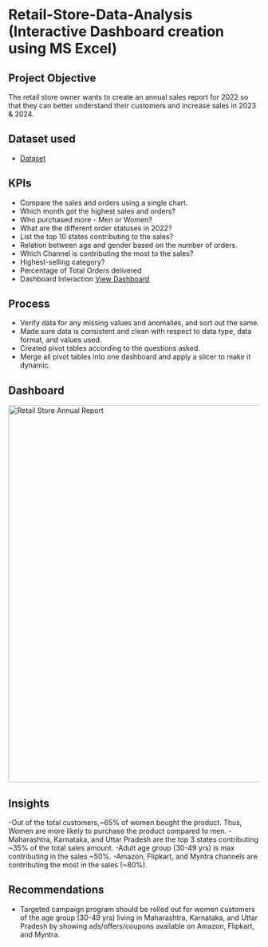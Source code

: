 # Retail-Store-Data-Analysis (Interactive Dashboard creation using MS Excel)
## Project Objective
The retail store owner wants to create an annual sales report for 2022 so that they can better understand their customers and increase sales in 2023 & 2024.

## Dataset used 

- <a href = "https://github.com/priyanshu50575/Retail-Store-Data-Analysis-in-Excel/blob/main/Retail%20Store%20Data%20Analysis.xlsx">Dataset</a>

## KPIs

- Compare the sales and orders using a single chart.
- Which month got the highest sales and orders?
- Who purchased more - Men or Women?
- What are the different order statuses in 2022?
- List the top 10 states contributing to the sales?
- Relation between age and gender based on the number of orders.
- Which Channel is contributing the most to the sales?
- Highest-selling category?
- Percentage of Total Orders delivered
- Dashboard Interaction <a href="https://github.com/priyanshu50575/Retail-Store-Data-Analysis-in-Excel/blob/main/Retail%20Store%20Annual%20Report.PNG"> View Dashboard </a>

## Process

- Verify data for any missing values and anomalies, and sort out the same.
- Made sure data is consistent and clean with respect to data type, data format, and values used.
- Created pivot tables according to the questions asked.
- Merge all pivot tables into one dashboard and apply a slicer to make it dynamic.

## Dashboard
<img width="1623" height="757" alt="Retail Store Annual Report" src="https://github.com/user-attachments/assets/22f5e6bd-751f-402e-8c54-eba7dbd3c4fa" />

## Insights

-Out of the total customers,~65% of women bought the product. Thus, Women are more likely to purchase the product compared to men.
-Maharashtra, Karnataka, and Uttar Pradesh are the top 3 states contributing ~35% of the total sales amount. 
-Adult age group (30-49 yrs) is max contributing in the sales ~50%. 
-Amazon, Flipkart, and Myntra channels are contributing the most in the sales (~80%).

## Recommendations

- Targeted campaign program should be rolled out for women customers of the age group (30-49 yrs) living in Maharashtra, Karnataka, and 
  Uttar Pradesh by showing ads/offers/coupons available on Amazon, Flipkart, and Myntra.






